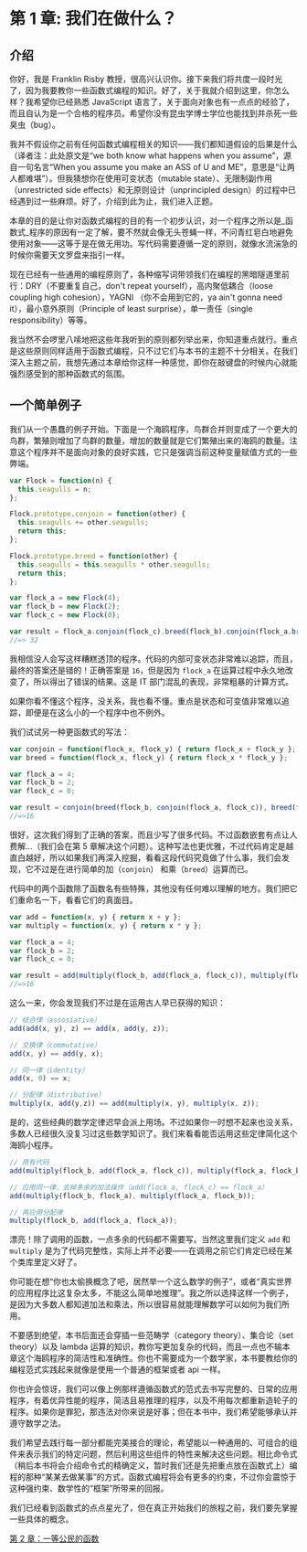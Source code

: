 # 第 1 章: 我们在做什么？

## 介绍

你好，我是 Franklin Risby 教授，很高兴认识你。接下来我们将共度一段时光了，因为我要教你一些函数式编程的知识。好了，关于我就介绍到这里，你怎么样？我希望你已经熟悉 JavaScript 语言了，关于面向对象也有一点点的经验了，而且自认为是一个合格的程序员。希望你没有昆虫学博士学位也能找到并杀死一些臭虫（bug）。

我并不假设你之前有任何函数式编程相关的知识——我们都知道假设的后果是什么（译者注：此处原文是“we both know what happens when you assume”，源自一句名言“When you assume you make an ASS of U and ME”，意思是“让两人都难堪”）。但我猜想你在使用可变状态（mutable state）、无限制副作用（unrestricted side effects）和无原则设计（unprincipled design）的过程中已经遇到过一些麻烦。好了，介绍到此为止，我们进入正题。

本章的目的是让你对函数式编程的目的有一个初步认识，对一个程序之所以是_函数式_程序的原因有一定了解，要不然就会像无头苍蝇一样，不问青红皂白地避免使用对象——这等于是在做无用功。写代码需要遵循一定的原则，就像水流湍急的时候你需要天文罗盘来指引一样。

现在已经有一些通用的编程原则了，各种缩写词带领我们在编程的黑暗隧道里前行：DRY（不要重复自己，don't repeat yourself），高内聚低耦合（loose coupling high cohesion），YAGNI （你不会用到它的，ya ain't gonna need it），最小意外原则（Principle of least surprise），单一责任（single responsibility）等等。

我当然不会啰里八嗦地把这些年我听到的原则都列举出来，你知道重点就行。重点是这些原则同样适用于函数式编程，只不过它们与本书的主题不十分相关。在我们深入主题之前，我想先通过本章给你这样一种感觉，即你在敲键盘的时候内心就能强烈感受到的那种函数式的氛围。

## 一个简单例子

我们从一个愚蠢的例子开始。下面是一个海鸥程序，鸟群合并则变成了一个更大的鸟群，繁殖则增加了鸟群的数量，增加的数量就是它们繁殖出来的海鸥的数量。注意这个程序并不是面向对象的良好实践，它只是强调当前这种变量赋值方式的一些弊端。

```javascript
var Flock = function(n) {
  this.seagulls = n;
};

Flock.prototype.conjoin = function(other) {
  this.seagulls += other.seagulls;
  return this;
};

Flock.prototype.breed = function(other) {
  this.seagulls = this.seagulls * other.seagulls;
  return this;
};

var flock_a = new Flock(4);
var flock_b = new Flock(2);
var flock_c = new Flock(0);

var result = flock_a.conjoin(flock_c).breed(flock_b).conjoin(flock_a.breed(flock_b)).seagulls;
//=> 32
```

我相信没人会写这样糟糕透顶的程序。代码的内部可变状态非常难以追踪，而且，最终的答案还是错的！正确答案是 `16`，但是因为 `flock_a` 在运算过程中永久地改变了，所以得出了错误的结果。这是 IT 部门混乱的表现，非常粗暴的计算方式。

如果你看不懂这个程序，没关系，我也看不懂。重点是状态和可变值非常难以追踪，即便是在这么小的一个程序中也不例外。

我们试试另一种更函数式的写法：

```javascript
var conjoin = function(flock_x, flock_y) { return flock_x + flock_y };
var breed = function(flock_x, flock_y) { return flock_x * flock_y };

var flock_a = 4;
var flock_b = 2;
var flock_c = 0;

var result = conjoin(breed(flock_b, conjoin(flock_a, flock_c)), breed(flock_a, flock_b));
//=>16
```

很好，这次我们得到了正确的答案，而且少写了很多代码。不过函数嵌套有点让人费解...（我们会在第 5 章解决这个问题）。这种写法也更优雅，不过代码肯定是越直白越好，所以如果我们再深入挖掘，看看这段代码究竟做了什么事，我们会发现，它不过是在进行简单的加（`conjoin`） 和乘（`breed`）运算而已。

代码中的两个函数除了函数名有些特殊，其他没有任何难以理解的地方。我们把它们重命名一下，看看它们的真面目。

```javascript
var add = function(x, y) { return x + y };
var multiply = function(x, y) { return x * y };

var flock_a = 4;
var flock_b = 2;
var flock_c = 0;

var result = add(multiply(flock_b, add(flock_a, flock_c)), multiply(flock_a, flock_b));
//=>16
```

这么一来，你会发现我们不过是在运用古人早已获得的知识：

```javascript
// 结合律（assosiative）
add(add(x, y), z) == add(x, add(y, z));

// 交换律（commutative）
add(x, y) == add(y, x);

// 同一律（identity）
add(x, 0) == x;

// 分配律（distributive）
multiply(x, add(y,z)) == add(multiply(x, y), multiply(x, z));
```

是的，这些经典的数学定律迟早会派上用场。不过如果你一时想不起来也没关系，多数人已经很久没复习过这些数学知识了。我们来看看能否运用这些定律简化这个海鸥小程序。

```javascript
// 原有代码
add(multiply(flock_b, add(flock_a, flock_c)), multiply(flock_a, flock_b));

// 应用同一律，去掉多余的加法操作（add(flock_a, flock_c) == flock_a）
add(multiply(flock_b, flock_a), multiply(flock_a, flock_b));

// 再应用分配律
multiply(flock_b, add(flock_a, flock_a));
```

漂亮！除了调用的函数，一点多余的代码都不需要写。当然这里我们定义 `add` 和 `multiply` 是为了代码完整性，实际上并不必要——在调用之前它们肯定已经在某个类库里定义好了。

你可能在想“你也太偷换概念了吧，居然举一个这么数学的例子”，或者“真实世界的应用程序比这复杂太多，不能这么简单地推理”。我之所以选择这样一个例子，是因为大多数人都知道加法和乘法，所以很容易就能理解数学可以如何为我们所用。

不要感到绝望，本书后面还会穿插一些范畴学（category theory）、集合论（set theory）以及 lambda 运算的知识，教你写更加复杂的代码，而且一点也不输本章这个海鸥程序的简洁性和准确性。你也不需要成为一个数学家，本书要教给你的编程范式实践起来就像是使用一个普通的框架或者 api 一样。

你也许会惊讶，我们可以像上例那样遵循函数式的范式去书写完整的、日常的应用程序，有着优异性能的程序，简洁且易推理的程序，以及不用每次都重新造轮子的程序。如果你是罪犯，那违法对你来说是好事；但在本书中，我们希望能够承认并遵守数学之法。

我们希望去践行每一部分都能完美接合的理论，希望能以一种通用的、可组合的组件来表示我们的特定问题，然后利用这些组件的特性来解决这些问题。相比命令式（稍后本书将会介绍命令式的精确定义，暂时我们还是先把重点放在函数式上）编程的那种“某某去做某事”的方式，函数式编程将会有更多的约束，不过你会震惊于这种强约束、数学性的“框架”所带来的回报。

我们已经看到函数式的点点星光了，但在真正开始我们的旅程之前，我们要先掌握一些具体的概念。

[第 2 章：一等公民的函数](../di-2-zhang-yi-deng-gong-min-de-han-shu/)

